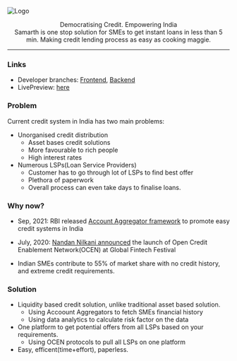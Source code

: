![Logo](https://i.imgur.com/dF6rfCI.png)
<center>
Democratising Credit. Empowering India

<br>
Samarth is one stop solution for SMEs to get instant loans in less than 5 min. Making credit lending process as easy as cooking maggie.
</center>
<hr>

### Links
- Developer branches: [Frontend](https://github.com/PragatiVerma18/Samarth/tree/frontend), [Backend](https://github.com/PragatiVerma18/Samarth/tree/backend)
- LivePreview: [here]()


### Problem

Current credit system in India has two main problems:

- Unorganised credit distribution
  - Asset bases credit solutions
  - More favourable to rich people
  - High interest rates
- Numerous LSPs(Loan Service Providers)
  - Customer has to go through lot of LSPs to find best offer
  - Plethora of paperwork
  - Overall process can even take days to finalise loans.

### Why now?

- Sep, 2021: RBI released [Account Aggregator framework](https://www.businesstoday.in/latest/economy/story/account-aggregator-concept-can-be-the-next-upi-in-india-adhil-shetty-of-bankbazaar-348088-2022-09-24#:~:text=Account) to promote easy credit systems in India
- July, 2020: [Nandan Nilkani announced](https://sahamati.org.in/blog/ocen-account-aggregators-will-change-digital-lending-in-india/) the launch of Open Credit Enablement Network(OCEN) at Global Fintech Festival

- Indian SMEs contribute to 55% of market share with no credit history, and extreme credit requirements.

### Solution

- Liquidity based credit solution, unlike traditional asset based solution.
  - Using Accoount Aggregators to fetch SMEs financial history
  - Using data analytics to calculate risk factor on the data
- One platform to get potential offers from all LSPs based on your requirements.
  - Using OCEN protocols to pull all LSPs on one platform
- Easy, efficent(time+effort), paperless.
